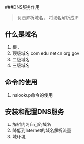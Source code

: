 ###DNS服务作用
> 负责解析域名， 将域名解析成IP

## 什么是域名
1. 根              .
2. 顶级域名         com edu net cn org gov
3. 二级域名
4. 三级域名
   
## 命令的使用
1. nslookup命令的使用

## 安装和配置DNS服务
1. 解析内网自己的域名
2. 降低到Internet的域名解析流量
3. 域环境